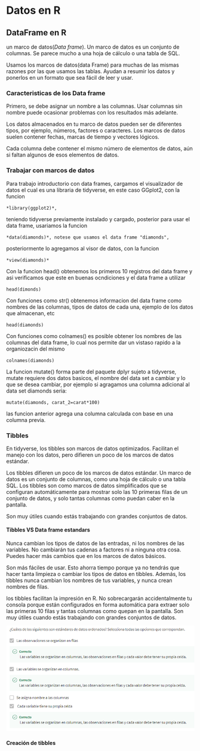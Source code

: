 # Datos en R

## DataFrame en R

un marco de datos(*Data frame*). Un marco de datos es un conjunto de columnas. Se parece mucho a una hoja de cálculo o una
tabla de SQL.

Usamos los marcos de datos(data Frame) para muchas de las mismas razones por las que usamos las tablas. Ayudan a resumir los datos y
ponerlos en un formato que sea fácil de leer y usar.

### Caracteristicas de los Data frame

Primero, se debe asignar un nombre a las columnas. Usar columnas sin nombre puede ocasionar problemas con los resultados más adelante.

Los datos almacenados en tu marco de datos pueden ser de diferentes tipos, por ejemplo, números, factores o caracteres. Los marcos de
datos suelen contener fechas, marcas de tiempo y vectores lógicos.

Cada columna debe contener el mismo número de elementos de datos, aún si faltan algunos de esos elementos de datos.

### Trabajar con marcos de datos

Para trabajo introductorio con data frames, cargamos el visualizador de datos el cual es una libraria de tidyverse, en este
caso GGplot2, con la funcion

    *library(ggplot2)*,

teniendo tidyverse previamente instalado y cargado, posterior para usar el data frame, usariamos la funcion

    *data(diamonds)*, notese que usamos el data frame "diamonds",

posteriormente lo agregamos al visor de datos, con la funcion

    *view(diamonds)*

Con la funcion head() obtenemos los primeros 10 registros del data frame y asi verificamos que este en buenas ocndiciones
y el data frame a utilizar

    head(dimonds)

Con funciones como str() obtenemos informacion del data frame como nombres de las columnas, tipos de datos de cada una,
ejemplo de los datos que almacenan, etc

    head(diamonds)

Con funciones como colnames() es posible obtener los nombres de las columnas del data frame, lo cual nos permite dar un vistaso
rapido a la organiozacin del mismo

    colnames(diamonds)

La funcion mutate() forma parte del paquete dplyr sujeto a tidyverse, mutate requiere dos datos basicos, el nombre del
data set a cambiar y lo que se desea cambiar, por ejemplo si agragamos una columna adicional al data set diamonds seria:

    mutate(diamonds, carat_2=carat*100)

las funcion anterior agrega una columna calculada con base en una columna previa.

### Tibbles

En tidyverse, los tibbles son marcos de datos optimizados. Facilitan el manejo con los datos, pero difieren un poco de los marcos
de datos estándar.

Los tibbles difieren un poco de los marcos de datos estándar. Un marco de datos es un conjunto de columnas, como una hoja de cálculo
o una tabla SQL. Los tibbles son como marcos de datos simplificados que se configuran automáticamente para mostrar solo las 10 primeras
filas de un conjunto de datos, y solo tantas columnas como puedan caber en la pantalla.

Son muy útiles cuando estás trabajando con grandes conjuntos de datos.

#### Tibbles VS Data frame estandars

Nunca cambian los tipos de datos de las entradas, ni los nombres de las variables. No cambiarán tus cadenas a factores ni a ninguna
otra cosa. Puedes hacer más cambios que en los marcos de datos básicos.

Son más fáciles de usar. Esto ahorra tiempo porque ya no tendrás que hacer tanta limpieza o cambiar los tipos de datos en tibbles. Además,
los tibbles nunca cambian los nombres de tus variables, y nunca crean nombres de filas.

los tibbles facilitan la impresión en R. No sobrecargarán accidentalmente tu consola porque están configurados en forma automática para
extraer solo las primeras 10 filas y tantas columnas como quepan en la pantalla. Son muy útiles cuando estás trabajando con grandes
conjuntos de datos.

![Alt text](image-6.png)

#### Creación de tibbles
